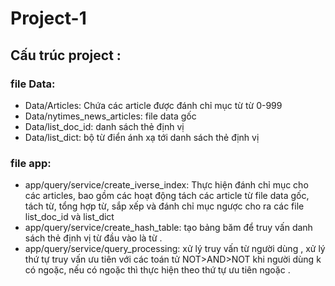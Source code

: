 # Project-1
## Cấu trúc project :
### file Data:
* Data/Articles: Chứa các article được đánh chỉ mục từ từ 0-999
* Data/nytimes_news_articles: file data gốc
* Data/list_doc_id: danh sách thẻ định vị
* Data/list_dict: bộ từ điển ánh xạ tới danh sách thẻ định vị 
### file app:
* app/query/service/create_iverse_index: Thực hiện đánh chỉ mục cho các articles, bao gồm các hoạt động tách các article từ file data gốc, tách từ, tổng hợp từ, sắp xếp và đánh chỉ mục ngược cho ra các file list_doc_id và list_dict 
* app/query/service/create_hash_table: tạo bảng băm để truy vấn danh sách thẻ định vị từ đầu vào là từ .
* app/query/service/query_processing: xử lý truy vấn từ người dùng , xử lý thứ tự truy vấn ưu tiên với các toán tử NOT>AND>NOT khi người dùng k có ngoặc, nếu có ngoặc thì thực hiện theo thứ tự ưu tiên ngoặc .
